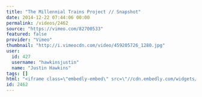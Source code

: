 ```yaml
---
title: "The Millennial Trains Project // Snapshot"
date: 2014-12-22 07:44:06 00:00
permalink: /videos/2462
source: "https://vimeo.com/82700533"
featured: false
provider: "Vimeo"
thumbnail: "http://i.vimeocdn.com/video/459205726_1280.jpg"
user:
  id: 427
  username: "hawkinsjustin"
  name: "Justin Hawkins"
tags: []
html: "<iframe class=\"embedly-embed\" src=\"//cdn.embedly.com/widgets/media.html?src=http%3A%2F%2Fplayer.vimeo.com%2Fvideo%2F82700533&wmode=transparent&src_secure=1&url=http%3A%2F%2Fvimeo.com%2F82700533&image=http%3A%2F%2Fi.vimeocdn.com%2Fvideo%2F459205726_1280.jpg&key=daaebf4d9cdd46779200162d0ca86e20&type=text%2Fhtml&schema=vimeo\" width=\"1280\" height=\"720\" scrolling=\"no\" frameborder=\"0\" allowfullscreen></iframe>"
id: 2462
---
```


